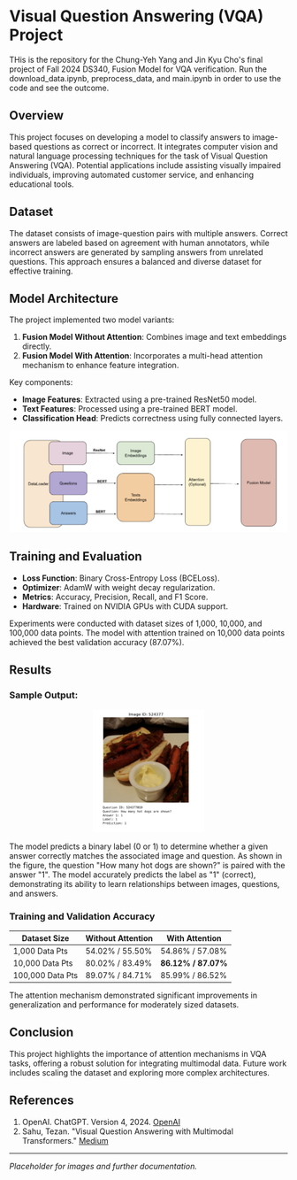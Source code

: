 # Visual Question Answering (VQA) Project
THis is the repository for the Chung-Yeh Yang and Jin Kyu Cho's final project of Fall 2024 DS340, Fusion Model for VQA verification. Run the download_data.ipynb, 
preprocess_data, and main.ipynb in order to use the code and see the outcome. 

## Overview
This project focuses on developing a model to classify answers to image-based questions as correct or incorrect. It integrates computer vision and natural language processing techniques for the task of Visual Question Answering (VQA). Potential applications include assisting visually impaired individuals, improving automated customer service, and enhancing educational tools.

## Dataset
The dataset consists of image-question pairs with multiple answers. Correct answers are labeled based on agreement with human annotators, while incorrect answers are generated by sampling answers from unrelated questions. This approach ensures a balanced and diverse dataset for effective training.

## Model Architecture
The project implemented two model variants:
1. **Fusion Model Without Attention**: Combines image and text embeddings directly.
2. **Fusion Model With Attention**: Incorporates a multi-head attention mechanism to enhance feature integration.

Key components:
- **Image Features**: Extracted using a pre-trained ResNet50 model.
- **Text Features**: Processed using a pre-trained BERT model.
- **Classification Head**: Predicts correctness using fully connected layers.

![workflow](visualization/workflow.png)

## Training and Evaluation
- **Loss Function**: Binary Cross-Entropy Loss (BCELoss).
- **Optimizer**: AdamW with weight decay regularization.
- **Metrics**: Accuracy, Precision, Recall, and F1 Score.
- **Hardware**: Trained on NVIDIA GPUs with CUDA support.

Experiments were conducted with dataset sizes of 1,000, 10,000, and 100,000 data points. The model with attention trained on 10,000 data points achieved the best validation accuracy (87.07%).

## Results
### Sample Output:
<p align="center">
  <img src="visualization/sample_output.png" alt="sample_output" width="40%">
</p>
The model predicts a binary label (0 or 1) to determine whether a given answer correctly matches the associated image and question. As shown in the figure, the question "How many hot dogs are shown?" is paired with the answer "1". The model accurately predicts the label as "1" (correct), demonstrating its ability to learn relationships between images, questions, and answers.

### Training and Validation Accuracy
| Dataset Size   | Without Attention | With Attention |
|----------------|-------------------|----------------|
| 1,000 Data Pts | 54.02% / 55.50%  | 54.86% / 57.08% |
| 10,000 Data Pts| 80.02% / 83.49%  | **86.12% / 87.07%** |
| 100,000 Data Pts| 89.07% / 84.71% | 85.99% / 86.52% |

The attention mechanism demonstrated significant improvements in generalization and performance for moderately sized datasets.


## Conclusion
This project highlights the importance of attention mechanisms in VQA tasks, offering a robust solution for integrating multimodal data. Future work includes scaling the dataset and exploring more complex architectures.

## References
1. OpenAI. ChatGPT. Version 4, 2024. [OpenAI](https://openai.com/chatgpt)
2. Sahu, Tezan. "Visual Question Answering with Multimodal Transformers." [Medium](https://medium.com/data-science-at-microsoft/visual-question-answering-with-multimodal-transformers-d4f57950c867)

---

*Placeholder for images and further documentation.*
